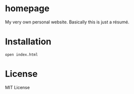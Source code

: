# homepage
My very own personal website. Basically this is just a résumé.
# Installation
```
open index.html
```
# License
MIT License
